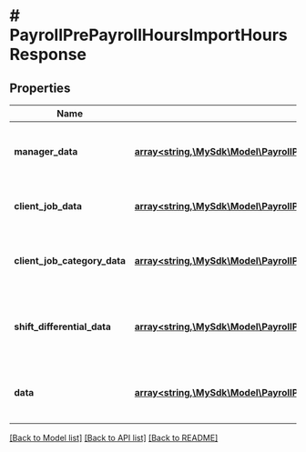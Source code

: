 # # PayrollPrePayrollHoursImportHoursResponse

## Properties

Name | Type | Description | Notes
------------ | ------------- | ------------- | -------------
**manager_data** | [**array<string,\MySdk\Model\PayrollPrePayrollHoursImportHoursResponseManagerDataValue>**](PayrollPrePayrollHoursImportHoursResponseManagerDataValue.md) | Manager data keyed by employee ID | [optional]
**client_job_data** | [**array<string,\MySdk\Model\PayrollPrePayrollHoursClientJobDataValue>**](PayrollPrePayrollHoursClientJobDataValue.md) | Client job (project) data keyed by job ID | [optional]
**client_job_category_data** | [**array<string,\MySdk\Model\PayrollPrePayrollHoursClientJobCategoryDataValue>**](PayrollPrePayrollHoursClientJobCategoryDataValue.md) | Client job category (task) data keyed by category ID | [optional]
**shift_differential_data** | [**array<string,\MySdk\Model\PayrollPrePayrollHoursShiftDifferentialDataItemValue>**](PayrollPrePayrollHoursShiftDifferentialDataItemValue.md) | Shift differential data keyed by shift differential ID | [optional]
**data** | [**array<string,\MySdk\Model\PayrollPrePayrollHoursImportHoursResponseDataValue>**](PayrollPrePayrollHoursImportHoursResponseDataValue.md) | Employee hours data keyed by employee ID | [optional]

[[Back to Model list]](../../README.md#models) [[Back to API list]](../../README.md#endpoints) [[Back to README]](../../README.md)
